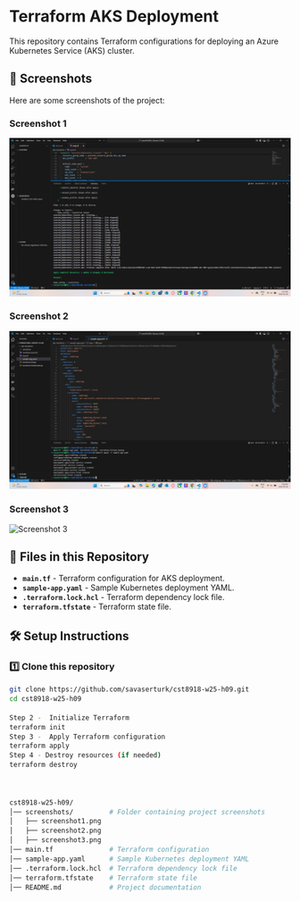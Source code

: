 # Terraform AKS Deployment

This repository contains Terraform configurations for deploying an Azure Kubernetes Service (AKS) cluster.

## 📸 Screenshots
Here are some screenshots of the project:

### Screenshot 1
![Screenshot 1](screenshots/screenshot1.png)

### Screenshot 2
![Screenshot 2](screenshots/screenshot2.png)

### Screenshot 3
![Screenshot 3](screenshots/screenshot3.png)

## 📜 Files in this Repository
- **`main.tf`** - Terraform configuration for AKS deployment.
- **`sample-app.yaml`** - Sample Kubernetes deployment YAML.
- **`.terraform.lock.hcl`** - Terraform dependency lock file.
- **`terraform.tfstate`** - Terraform state file.

## 🛠️ Setup Instructions

### **1️⃣ Clone this repository**
```bash
git clone https://github.com/savaserturk/cst8918-w25-h09.git
cd cst8918-w25-h09

Step 2 -  Initialize Terraform
terraform init
Step 3 -  Apply Terraform configuration
terraform apply
Step 4 - Destroy resources (if needed)
terraform destroy



cst8918-w25-h09/
│── screenshots/         # Folder containing project screenshots
│   ├── screenshot1.png
│   ├── screenshot2.png
│   ├── screenshot3.png
│── main.tf              # Terraform configuration
│── sample-app.yaml      # Sample Kubernetes deployment YAML
│── .terraform.lock.hcl  # Terraform dependency lock file
│── terraform.tfstate    # Terraform state file
│── README.md            # Project documentation


